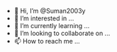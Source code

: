 - 👋 Hi, I’m @Suman2003y
- 👀 I’m interested in ...
- 🌱 I’m currently learning ...
- 💞️ I’m looking to collaborate on ...
- 📫 How to reach me ...

<!---
Suman2003y/Suman2003y is a ✨ special ✨ repository because its `README.md` (this file) appears on your GitHub profile.
You can click the Preview link to take a look at your changes.
--->
